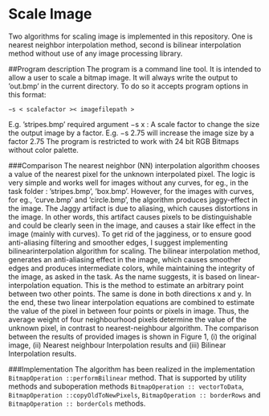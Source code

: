# Scale Image
Two algorithms for scaling image is implemented in this repository. One is nearest neighbor interpolation method, second is 
bilinear interpolation method without use of any image processing library.

##Program description
The program is a command line tool. It is intended to allow a user to scale
a bitmap image. It will always write the output to ’out.bmp’ in the current
directory. To do so it accepts program options in this format:

```
−s < scalefactor >< imagefilepath >
```
E.g. ’stripes.bmp’ required argument −s x : A scale factor to change the
size the output image by a factor.
E.g. −s 2.75 will increase the image size by a factor 2.75
The program is restricted to work with 24 bit RGB Bitmaps without color
palette.

###Comparison
The nearest neighbor (NN) interpolation algorithm chooses a value
of the nearest pixel for the unknown interpolated pixel. The logic is very simple and works well for images without any curves, for eg., in the task folder
: ’stripes.bmp’, ’box.bmp’. However, for the images with curves, for eg.,
’curve.bmp’ and ’circle.bmp’, the algorithm produces jaggy-effect in the image. The Jaggy artifact is due to aliasing, which causes distortions in the
image. In other words, this artifact causes pixels to be distinguishable and
could be clearly seen in the image, and causes a stair like effect in the image (mainly with curves). To get rid of the jagginess, or to ensure good
anti-aliasing filtering and smoother edges, I suggest implementing bilinearinterpolation algorithm for scaling.
The bilinear interpolation method, generates an anti-aliasing effect in
the image, which causes smoother edges and produces intermediate colors,
while maintaining the integrity of the image, as asked in the task. As the
name suggests, it is based on linear-interpolation equation. This is the
method to estimate an arbitrary point between two other points. The same
is done in both directions x and y. In the end, these two linear interpolation equations are combined to estimate the value of the pixel in between
four points or pixels in image. Thus, the average weight of four neighbourhood pixels determine the value of the unknown pixel, in contrast to nearest-neighbour algorithm. The comparison between the results of provided images
is shown in Figure 1, (i) the original image, (ii) Nearest neighbour Interpolation results and (iii) Bilinear Interpolation results.

###Implementation
The algorithm has been realized in the implementation `BitmapOperation ::performBilinear` method. That is supported by utility methods and suboperation methods `BitmapOperation :: vectorToData`, `BitmapOperation ::copyOldToNewPixels`, `BitmapOperation :: borderRows` and `BitmapOperation :: borderCols` methods. 

